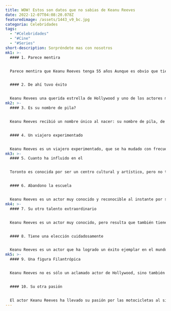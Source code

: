 ```yaml
---
title: WOW! Estos son datos que no sabias de Keanu Reeves
date: 2022-12-07T04:08:20.078Z
featuredimage: /assets/1443_v9_bc.jpg
categoria: Celebridades
tags:
  - "#Celebridades"
  - "#Cine"
  - "#Series"
short-description: Sorpréndete mas con nosotros
mk1: >-
  #### 1﻿. Parece mentira 


  Parece mentira que Keanu Reeves tenga 55 años Aunque es obvio que tiene buen aspecto para su edad, debe de haber algo más que genética. ¿Cómo ha podido mantenerse tan joven con el paso de los años? Es probable que su nivel de forma física sea una explicación principal, ya que se le pudo ver haciendo sus propias acrobacias en la trilogía Matrix, y admite llevar un estilo de vida activo y hacer ejercicio. Además, seguir una dieta más sana y evitar el tabaco, el alcohol y las drogas también puede ayudar. No es de extrañar, pues, que no oigamos hablar a menudo de él cayendo en desgracia debido a malos hábitos de salud, lo que nos facilita a todos comprender cómo Keanu ha conseguido mantener un aspecto tan juvenil incluso con la edad avanzada.


  #### 2﻿. De ahí tuvo éxito


  Keanu Revees una querida estrella de Hollywood y uno de los actores más reconocidos de la actualidad. Nació en Beirut hace más de 54 años, pero poco después se trasladó a Toronto con su familia. Allí tuvo éxito como modelo y posteriormente se pasó a la interpretación a una edad temprana. Desde entonces, ha protagonizado numerosos éxitos de taquilla, como Matrix y John Wick, y se ha hecho famoso por su actitud estoica y encantadora en la pantalla. Pocos sabrían que este humilde actor se inició en un lugar tan lejano como Beirut. Es sólo otro ejemplo de lo pequeño que puede ser el mundo cuando se trata de talento.
mk2: >-
  #### 3﻿. Es su nombre de pila?


  Keanu Reeves recibió un nombre único al nacer: su nombre de pila, de origen hawaiano, significa "brisa de las montañas". Dado que nació en Beirut y creció en numerosos lugares debido a los respectivos trabajos de sus padres, es interesante considerar que los padres de Keanu pueden haber elegido este nombre específico por alguna razón. Al fin y al cabo, ¡sin las brisas de las montañas, Hawai no sería el hermoso lugar que es hoy! Como resultado de su educación, Keanu ha conseguido mezclar diferentes culturas en una carrera en Hollywood llena de acción. Con éxitos de taquilla como "Matrix" y papeles icónicos como el de Neo, Keanu Reeves ha mantenido cautivados a los espectadores durante décadas.


  #### 4﻿. Un viajero experimentado 


  Keanu Reeves es un viajero experimentado, que se ha mudado con frecuencia a lo largo de su juventud. Nació en el Líbano, pero durante su infancia residió en Canadá, Hawai y Australia. Esta amplia variedad de lugares le dio a Reeves una apreciación única de las distintas culturas, una experiencia que parece haber influido en su exitosa carrera como actor y productor. Sus películas le han llevado por todo el mundo y sus fans le adoran en todas partes. Puede que no sea la típica celebridad de Hollywood, pero Keanu Reeves es sin duda digno de admiración tanto dentro como fuera de la pantalla.
mk3: >-
  #### 5﻿. Cuanto ha influido en el 


  Toronto es conocida por ser un centro cultural y artístico, pero no todo el mundo sabe cuánto ha influido en el actor de fama mundial Keanu Reeves. Durante su infancia en la ciudad, aprendió a jugar al hockey sobre hierba con sus amigos y acabó siendo un experto en este deporte. Sin esta temprana exposición al hockey sobre hierba, puede que nunca hubiéramos llegado a ver las memorables interpretaciones de Reeves tanto en el cine como en la televisión a lo largo de los años. Keanu Reeves siempre será un personaje fijo en Toronto, independientemente de dónde le lleve su carrera en el futuro.


  #### 6﻿. Abandono la escuela 


  Keanu Reeves es un actor muy conocido y reconocible al instante por sus papeles en películas emblemáticas como Matrix y la trilogía de John Wick. Aunque pueda parecer que ha tenido un éxito inmediato, Reeves abandonó la escuela secundaria para dedicarse a la interpretación y tuvo que dedicar incontables horas "a la rutina" antes de lograr el reconocimiento general. A pesar de este contratiempo en la educación formal, demuestra que seguir los propios sueños puede conducir a grandes éxitos y que el trabajo duro a menudo puede superar los retos.
mk4: >-
  #### 7﻿. Su otro talento extraordinario


  Keanu Reeves es un actor muy conocido, pero resulta que también tiene otro talento extraordinario: tocar el bajo. De hecho, hizo algo más que fingir en la pantalla: ¡su grupo Dogstar tuvo tanto éxito que incluso les invitaron a telonear a estrellas del rock legendarias como Bon Jovi! Es un signo inequívoco de su habilidad y atractivo que les recibieran en el escenario con otros artistas estelares. ¡Suyos deben ser algunos solos para embelesar de verdad al público!


  #### 8﻿. Tiene una elección cuidadosamente 


  Keanu Reeves es un actor que ha logrado un éxito ejemplar en el mundo del cine. Elige cuidadosamente sus papeles y se entrega a cada uno de ellos con dedicación y concentración. En su famoso papel de Neo en "Matrix", se entrenó durante meses para perfeccionar los intrincados movimientos de artes marciales que aparecen en la película. Es esta dedicación a su papel lo que le permitió dar vida a Neo de forma tan convincente y hacer que la película tuviera tanto éxito entre los espectadores. Su duro trabajo dio sus frutos, ya que la película alcanzó el éxito mundial y todavía puede disfrutarse hoy en día. Keanu Reeves demuestra una y otra vez que, con pasión y trabajo, ¡se puede conseguir todo!
mk5: >-
  #### 9﻿. Una figura Filantrópica 


  Keanu Reeves no es sólo un aclamado actor de Hollywood, sino también una generosa figura filantrópica que ha donado millones de dólares a varias organizaciones benéficas. Gracias a su participación en numerosas iniciativas, Keanu se ha hecho un nombre como uno de los principales filántropos del mundo del espectáculo. Contribuye tanto económicamente como con su presencia en diversos actos y recaudaciones de fondos que proporcionan ayuda a poblaciones desfavorecidas o afectadas por catástrofes naturales. Además de su ayuda económica, hace un buen uso de su condición de famoso, sensibilizando a la opinión pública sobre problemas del mundo real, como el VIH/SIDA y la atención sanitaria a los niños necesitados. Cada vez que pisa la alfombra roja, proyecta una nueva película o aparece en un programa de entrevistas, se asegura de subrayar su compromiso de ayudar a otros menos afortunados que él. Su entusiasmo genuino y su voluntad de prestar generosamente su tiempo y sus recursos son ejemplos notables de lo que un individuo puede hacer para que el mundo sea un lugar mejor.


  #### 1﻿0. Su otra pasión 


  El actor Keanu Reeves ha llevado su pasión por las motocicletas al siguiente nivel con la creación de la empresa de motocicletas personalizadas Arch Motorcycle Company. Con un gran ojo para el detalle y un hambre insaciable de excelencia, ha creado una cultura en Arch que da prioridad al arte de la artesanía. Además de construir motos personalizadas a la medida de los deseos de sus pilotos, Arch también ofrece a sus clientes tecnología punta y características de seguridad de primera clase. Tanto si buscas una roadster preparada para la pista como un clon de Harley ultra elegante, Arch Motorcycles tiene algo que ofrecerte. Con Keanu Reeves al timón, seguro que siguen superando los límites en cuanto a calidad, diseño y prestaciones.
---
```

